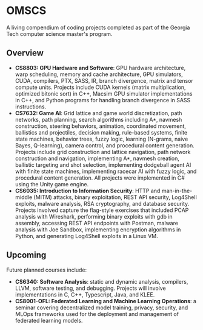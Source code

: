# OMSCS
A living compendium of coding projects completed as part of the Georgia Tech computer science master's program. 

Overview
------
* **CS8803: GPU Hardware and Software**: GPU hardware architecture, warp scheduling, memory and cache architecture, GPU simulators, CUDA, compilers, PTX, SASS, IR, branch divergence, matrix and tensor compute units. Projects include CUDA kernels (matrix multiplication, optimized bitonic sort) in C++, Macsim GPU simulator implementations in C++, and Python programs for handling branch divergence in SASS instructions.
* **CS7632: Game AI**: Grid lattice and game world discretization, path networks, path planning, search algorithms including A*, navmesh construction, steering behaviors, animation, coordinated movement, ballistics and projectiles, decision making, rule-based systems, finite state machines, behavior trees, fuzzy logic, learning (N-grams, naive Bayes, Q-learning), camera control, and procedural content generation. Projects include grid construction and lattice navigation, path network construction and navigation, implementing A*, navmesh creation, ballistic targeting and shot selection, implementing dodgeball agent AI with finite state machines, implementing racecar AI with fuzzy logic, and procedural content generation. All projects were implemented in C# using the Unity game engine.
* **CS6035: Introduction to Information Security**: HTTP and man-in-the-middle (MITM) attacks, binary exploitation, REST API security, Log4Shell exploits, malware analysis, RSA cryptography, and database security. Projects involved capture the flag-style exercises that included PCAP analysis with Wireshark, performing binary exploits with gdb in assembly, accessing REST API endpoints with Postman, malware analysis with Joe Sandbox, implementing encryption algorithms in Python, and generating Log4Shell exploits in a Linux VM.

Upcoming
------
Future planned courses include:
* **CS6340: Software Analysis**: static and dynamic analysis, compilers, LLVM, software testing, and debugging. Projects will involve implementations in C, C++, Typescript, Java, and KLEE.
* **CS8001-OFL: Federated Learning and Machine Learning Operations**: a seminar covering decentralized model training, privacy, security, and MLOps frameworks used for the deployment and management of federated learning models.
